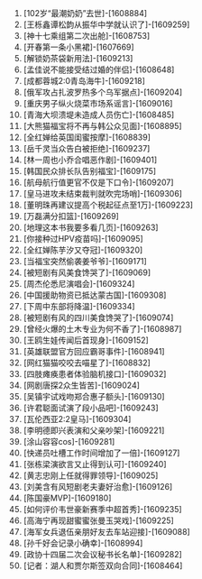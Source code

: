 
1. [102岁“最潮奶奶”去世]-[1608884]
1. [王栎鑫谭松韵从振华中学就认识了]-[1609259]
1. [神十七乘组第二次出舱]-[1608753]
1. [开春第一条小黑裙]-[1607669]
1. [解锁奶茶袋新用法]-[1609213]
1. [孟佳说不能接受结过婚的伴侣]-[1608648]
1. [成都蓉城2:0青岛海牛]-[1609218]
1. [俄军攻占扎波罗热多个乌军据点]-[1609204]
1. [重庆男子纵火烧菜市场系谣言]-[1609016]
1. [青海大坝溃堤未造成人员伤亡]-[1608485]
1. [大熊猫福宝将不再与韩公众见面]-[1608895]
1. [全红婵给英国闺蜜按摩]-[1608839]
1. [岳千灵当众告白被拒绝]-[1609237]
1. [林一周也小乔合唱恶作剧]-[1609401]
1. [韩国民众排长队告别福宝]-[1609175]
1. [航母航行值更官不仅是下口令]-[1609207]
1. [皇马进攻未结束裁判就吹完场哨]-[1609306]
1. [董明珠再建议提高个税起征点至1万]-[1609223]
1. [万磊满分扣篮]-[1609269]
1. [地理这本书我要多看几页]-[1609263]
1. [你接种过HPV疫苗吗]-[1609095]
1. [全红婵陈芋汐又夺冠]-[1609320]
1. [当福宝突然偷袭姜爷爷]-[1609171]
1. [被短剧有风美食馋哭了]-[1609069]
1. [周杰伦悉尼演唱会]-[1609324]
1. [中国援助物资已抵达蒙古国]-[1609308]
1. [下周中东部将降温]-[1609334]
1. [被短剧有风的四川美食馋哭了]-[1609074]
1. [曾经火爆的土木专业为何不香了]-[1608987]
1. [王鸥生娃传闻后首现身]-[1609152]
1. [英雄联盟官方回应霸哥事件]-[1608941]
1. [网红猫猫咬咬去喵星了]-[1608832]
1. [四肢瘫痪患者体验脑机接口]-[1609032]
1. [网剧唐探2众生皆苦]-[1609024]
1. [吴镇宇试戏吻郑合惠子额头]-[1609130]
1. [许君聪面试演了段小品吧]-[1609243]
1. [瓦伦西亚2:2皇马]-[1609304]
1. [李明德即兴表演和父亲吵架]-[1609221]
1. [涂山容容cos]-[1609281]
1. [快递员吐槽工作时间增加了一倍]-[1609127]
1. [张栋梁演欲言又止得到认可]-[1609240]
1. [黄志忠刚上任就得罪领导]-[1609025]
1. [刘美含有风短剧老夫妻好治愈]-[1609126]
1. [陈国豪MVP]-[1609180]
1. [如何评价韦世豪新赛季中超首秀]-[1609235]
1. [高海宁再现甜蜜蜜张曼玉哭戏]-[1609225]
1. [海军女兵退伍亲朋好友去车站迎接]-[1609088]
1. [孙千好会记录小确幸]-[1608994]
1. [政协十四届二次会议秘书长名单]-[1609282]
1. [记者：湖人和贾尔斯签双向合同]-[1608464]